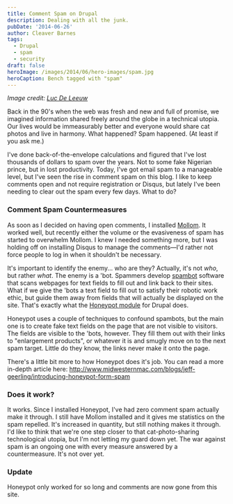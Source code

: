 ```yaml
---
title: Comment Spam on Drupal
description: Dealing with all the junk.
pubDate: '2014-06-26'
author: Cleaver Barnes
tags:
  - Drupal
  - spam
  - security
draft: false
heroImage: /images/2014/06/hero-images/spam.jpg
heroCaption: Bench tagged with "spam"
---
```

*Image credit: [Luc De Leeuw](https://www.flickr.com/photos/9619972@N08/2576214852)*

Back in the 90's when the web was fresh and new and full of promise, we imagined information shared freely around the globe in a technical utopia. Our lives would be immeasurably better and everyone would share cat photos and live in harmony. What happened? Spam happened. (At least if you ask me.)

I've done back-of-the-envelope calculations and figured that I've lost thousands of dollars to spam over the years. Not to some fake Nigerian prince, but in lost productivity. Today, I've got email spam to a manageable level, but I've seen the rise in comment spam on this blog. I like to keep comments open and not require registration or Disqus, but lately I've been needing to clear out the spam every few days. What to do?

<!-- more -->

### Comment Spam Countermeasures

As soon as I decided on having open comments, I installed [Mollom](https://www.drupal.org/project/mollom). It worked well, but recently either the volume or the evasiveness of spam has started to overwhelm Mollom. I knew I needed something more, but I was holding off on installing Disqus to manage the comments—I'd rather not force people to log in when it shouldn't be necessary.

It's important to identify the enemy... who are they? Actually, it's not *who*, but rather *what*. The enemy is a 'bot. Spammers develop [spambot](https://en.wikipedia.org/wiki/Spambot) software that scans webpages for text fields to fill out and link back to their sites. What if we give the 'bots a text field to fill out to satisfy their robotic work ethic, but guide them away from fields that will actually be displayed on the site. That's exactly what the [Honeypot module](https://www.drupal.org/project/honeypot) for Drupal does.

Honeypot uses a couple of techniques to confound spambots, but the main one is to create fake text fields on the page that are not visible to visitors. The fields are visible to the 'bots, however. They fill them out with their links to "enlargement products", or whatever it is and smugly move on to the next spam target. Little do they know, the links never make it onto the page.

There's a little bit more to how Honeypot does it's job. You can read a more in-depth article here: http://www.midwesternmac.com/blogs/jeff-geerling/introducing-honeypot-form-spam

### Does it work?

It works. Since I installed Honeypot, I've had zero comment spam actually make it through. I still have Mollom installed and it gives me statistics on the spam repelled. It's increased in quantity, but still nothing makes it through. I'd like to think that we're one step closer to that cat-photo-sharing technological utopia, but I'm not letting my guard down yet. The war against spam is an ongoing one with every measure answered by a countermeasure. It's not over yet.

### Update

Honeypot only worked for so long and comments are now gone from this site.
